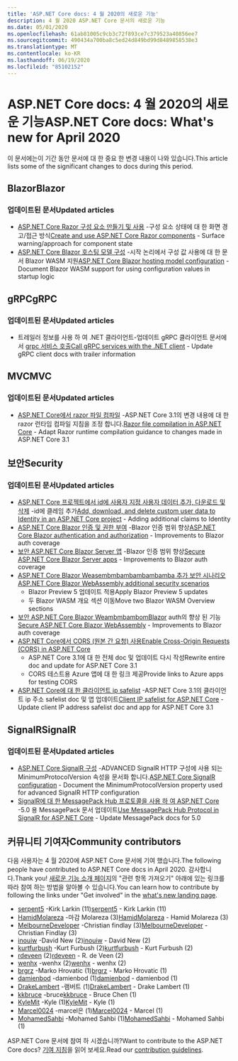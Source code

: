```yaml
---
title: 'ASP.NET Core docs: 4 월 2020의 새로운 기능'
description: 4 월 2020 ASP.NET Core 문서의 새로운 기능
ms.date: 05/01/2020
ms.openlocfilehash: 61ab81005c9cb3c72f893ce7c379523a40856ee7
ms.sourcegitcommit: 490434a700ba8c5ed24d849bd99d8489858538e3
ms.translationtype: MT
ms.contentlocale: ko-KR
ms.lasthandoff: 06/19/2020
ms.locfileid: "85102152"
---
```

# <a name="aspnet-core-docs-whats-new-for-april-2020"></a><span data-ttu-id="f4279-103">ASP.NET Core docs: 4 월 2020의 새로운 기능</span><span class="sxs-lookup"><span data-stu-id="f4279-103">ASP.NET Core docs: What's new for April 2020</span></span>

<span data-ttu-id="f4279-104">이 문서에는이 기간 동안 문서에 대 한 중요 한 변경 내용이 나와 있습니다.</span><span class="sxs-lookup"><span data-stu-id="f4279-104">This article lists some of the significant changes to docs during this period.</span></span>

## <a name="blazor"></a><span data-ttu-id="f4279-105">Blazor</span><span class="sxs-lookup"><span data-stu-id="f4279-105">Blazor</span></span>

### <a name="updated-articles"></a><span data-ttu-id="f4279-106">업데이트된 문서</span><span class="sxs-lookup"><span data-stu-id="f4279-106">Updated articles</span></span>

- <span data-ttu-id="f4279-107">[ASP.NET Core Razor 구성 요소 만들기 및 사용](../blazor/components/index.md) -구성 요소 상태에 대 한 화면 경고/접근 방식</span><span class="sxs-lookup"><span data-stu-id="f4279-107">[Create and use ASP.NET Core Razor components](../blazor/components/index.md) - Surface warning/approach for component state</span></span>
- <span data-ttu-id="f4279-108">[ASP.NET Core Blazor 호스팅 모델 구성](../blazor/fundamentals/additional-scenarios.md) -시작 논리에서 구성 값 사용에 대 한 문서 Blazor WASM 지원</span><span class="sxs-lookup"><span data-stu-id="f4279-108">[ASP.NET Core Blazor hosting model configuration](../blazor/fundamentals/additional-scenarios.md) - Document Blazor WASM support for using configuration values in startup logic</span></span>

## <a name="grpc"></a><span data-ttu-id="f4279-109">gRPC</span><span class="sxs-lookup"><span data-stu-id="f4279-109">gRPC</span></span>

### <a name="updated-articles"></a><span data-ttu-id="f4279-110">업데이트된 문서</span><span class="sxs-lookup"><span data-stu-id="f4279-110">Updated articles</span></span>

- <span data-ttu-id="f4279-111">트레일러 정보를 사용 하 여 .NET 클라이언트-업데이트 gRPC 클라이언트 문서에서 [grpc 서비스 호출](../grpc/client.md)</span><span class="sxs-lookup"><span data-stu-id="f4279-111">[Call gRPC services with the .NET client](../grpc/client.md) - Update gRPC client docs with trailer information</span></span>

## <a name="mvc"></a><span data-ttu-id="f4279-112">MVC</span><span class="sxs-lookup"><span data-stu-id="f4279-112">MVC</span></span>

### <a name="updated-articles"></a><span data-ttu-id="f4279-113">업데이트된 문서</span><span class="sxs-lookup"><span data-stu-id="f4279-113">Updated articles</span></span>

- <span data-ttu-id="f4279-114">[ASP.NET Core에서 razor 파일 컴파일](../mvc/views/view-compilation.md) -ASP.NET Core 3.1의 변경 내용에 대 한 razor 런타임 컴파일 지침을 조정 합니다.</span><span class="sxs-lookup"><span data-stu-id="f4279-114">[Razor file compilation in ASP.NET Core](../mvc/views/view-compilation.md) - Adapt Razor runtime compilation guidance to changes made in ASP.NET Core 3.1</span></span>

## <a name="security"></a><span data-ttu-id="f4279-115">보안</span><span class="sxs-lookup"><span data-stu-id="f4279-115">Security</span></span>

### <a name="updated-articles"></a><span data-ttu-id="f4279-116">업데이트된 문서</span><span class="sxs-lookup"><span data-stu-id="f4279-116">Updated articles</span></span>

- <span data-ttu-id="f4279-117">[ASP.NET Core 프로젝트에서 id에 사용자 지정 사용자 데이터 추가, 다운로드 및 삭제](../security/authentication/add-user-data.md) -id에 클레임 추가</span><span class="sxs-lookup"><span data-stu-id="f4279-117">[Add, download, and delete custom user data to Identity in an ASP.NET Core project](../security/authentication/add-user-data.md) - Adding additional claims to Identity</span></span>
- <span data-ttu-id="f4279-118">[ASP.NET Core Blazor 인증 및 권한 부여](../blazor/security/index.md) -Blazor 인증 범위 향상</span><span class="sxs-lookup"><span data-stu-id="f4279-118">[ASP.NET Core Blazor authentication and authorization](../blazor/security/index.md) - Improvements to Blazor auth coverage</span></span>
- <span data-ttu-id="f4279-119">[보안 ASP.NET Core Blazor Server 앱](../blazor/security/server/index.md) -Blazor 인증 범위 향상</span><span class="sxs-lookup"><span data-stu-id="f4279-119">[Secure ASP.NET Core Blazor Server apps](../blazor/security/server/index.md) - Improvements to Blazor auth coverage</span></span>
- [<span data-ttu-id="f4279-120">ASP.NET Core Blazor Weasembmbambambambamba 추가 보안 시나리오</span><span class="sxs-lookup"><span data-stu-id="f4279-120">ASP.NET Core Blazor WebAssembly additional security scenarios</span></span>](../blazor/security/webassembly/additional-scenarios.md)
  - <span data-ttu-id="f4279-121">Blazor Preview 5 업데이트 적용</span><span class="sxs-lookup"><span data-stu-id="f4279-121">Apply Blazor Preview 5 updates</span></span>
  - <span data-ttu-id="f4279-122">두 Blazor WASM 개요 섹션 이동</span><span class="sxs-lookup"><span data-stu-id="f4279-122">Move two Blazor WASM Overview sections</span></span>
- <span data-ttu-id="f4279-123">[보안 ASP.NET Core Blazor WeambmbambomBlazor](../blazor/security/webassembly/index.md) auth의 향상 된 기능</span><span class="sxs-lookup"><span data-stu-id="f4279-123">[Secure ASP.NET Core Blazor WebAssembly](../blazor/security/webassembly/index.md) - Improvements to Blazor auth coverage</span></span>
- [<span data-ttu-id="f4279-124">ASP.NET Core에서 CORS (원본 간 요청) 사용</span><span class="sxs-lookup"><span data-stu-id="f4279-124">Enable Cross-Origin Requests (CORS) in ASP.NET Core</span></span>](../security/cors.md)
  - <span data-ttu-id="f4279-125">ASP.NET Core 3.1에 대 한 전체 doc 및 업데이트 다시 작성</span><span class="sxs-lookup"><span data-stu-id="f4279-125">Rewrite entire doc and update for ASP.NET Core 3.1</span></span>
  - <span data-ttu-id="f4279-126">CORS 테스트용 Azure 앱에 대 한 링크 제공</span><span class="sxs-lookup"><span data-stu-id="f4279-126">Provide links to Azure apps for testing CORS</span></span>
- <span data-ttu-id="f4279-127">[ASP.NET Core에 대 한 클라이언트 ip safelist](../security/ip-safelist.md) -ASP.NET Core 3.1의 클라이언트 ip 주소 safelist doc 및 앱 업데이트</span><span class="sxs-lookup"><span data-stu-id="f4279-127">[Client IP safelist for ASP.NET Core](../security/ip-safelist.md) - Update client IP address safelist doc and app for ASP.NET Core 3.1</span></span>

## <a name="signalr"></a><span data-ttu-id="f4279-128">SignalR</span><span class="sxs-lookup"><span data-stu-id="f4279-128">SignalR</span></span>

### <a name="updated-articles"></a><span data-ttu-id="f4279-129">업데이트된 문서</span><span class="sxs-lookup"><span data-stu-id="f4279-129">Updated articles</span></span>

- <span data-ttu-id="f4279-130">[ASP.NET Core SignalR 구성](../signalr/configuration.md) -ADVANCED SignalR HTTP 구성에 사용 되는 MinimumProtocolVersion 속성을 문서화 합니다.</span><span class="sxs-lookup"><span data-stu-id="f4279-130">[ASP.NET Core SignalR configuration](../signalr/configuration.md) - Document the MinimumProtocolVersion property used for advanced SignalR HTTP configuration</span></span>
- <span data-ttu-id="f4279-131">[SignalR에 대 한 MessagePack Hub 프로토콜을 사용 하 여 ASP.NET Core](../signalr/messagepackhubprotocol.md) -5.0 용 MessagePack 문서 업데이트</span><span class="sxs-lookup"><span data-stu-id="f4279-131">[Use MessagePack Hub Protocol in SignalR for ASP.NET Core](../signalr/messagepackhubprotocol.md) - Update MessagePack docs for 5.0</span></span>

## <a name="community-contributors"></a><span data-ttu-id="f4279-132">커뮤니티 기여자</span><span class="sxs-lookup"><span data-stu-id="f4279-132">Community contributors</span></span>

<span data-ttu-id="f4279-133">다음 사용자는 4 월 2020에 ASP.NET Core 문서에 기여 했습니다.</span><span class="sxs-lookup"><span data-stu-id="f4279-133">The following people have contributed to ASP.NET Core docs in April 2020.</span></span> <span data-ttu-id="f4279-134">감사합니다.</span><span class="sxs-lookup"><span data-stu-id="f4279-134">Thank you!</span></span> <span data-ttu-id="f4279-135">[새로운 기능 소개 페이지](index.yml)의 "관련 항목 가져오기" 아래에 있는 링크를 따라 참여 하는 방법을 알아볼 수 있습니다.</span><span class="sxs-lookup"><span data-stu-id="f4279-135">You can learn how to contribute by following the links under "Get involved" in the [what's new landing page](index.yml).</span></span>

- <span data-ttu-id="f4279-136">[serpent5](https://github.com/serpent5) -Kirk Larkin (11)</span><span class="sxs-lookup"><span data-stu-id="f4279-136">[serpent5](https://github.com/serpent5) - Kirk Larkin (11)</span></span>
- <span data-ttu-id="f4279-137">[HamidMolareza](https://github.com/HamidMolareza) -마감 Molareza (3)</span><span class="sxs-lookup"><span data-stu-id="f4279-137">[HamidMolareza](https://github.com/HamidMolareza) - Hamid Molareza (3)</span></span>
- <span data-ttu-id="f4279-138">[MelbourneDeveloper](https://github.com/MelbourneDeveloper) -Christian findlay (3)</span><span class="sxs-lookup"><span data-stu-id="f4279-138">[MelbourneDeveloper](https://github.com/MelbourneDeveloper) - Christian Findlay (3)</span></span>
- <span data-ttu-id="f4279-139">[inouiw](https://github.com/inouiw) -David New (2)</span><span class="sxs-lookup"><span data-stu-id="f4279-139">[inouiw](https://github.com/inouiw) - David New (2)</span></span>
- <span data-ttu-id="f4279-140">[kurtfurbush](https://github.com/kurtfurbush) -Kurt Furbush (2)</span><span class="sxs-lookup"><span data-stu-id="f4279-140">[kurtfurbush](https://github.com/kurtfurbush) - Kurt Furbush (2)</span></span>
- <span data-ttu-id="f4279-141">[rdeveen](https://github.com/rdeveen) (2)</span><span class="sxs-lookup"><span data-stu-id="f4279-141">[rdeveen](https://github.com/rdeveen) - R. de Veen (2)</span></span>
- <span data-ttu-id="f4279-142">[wenhx](https://github.com/wenhx) -wenhx (2)</span><span class="sxs-lookup"><span data-stu-id="f4279-142">[wenhx](https://github.com/wenhx) - wenhx (2)</span></span>
- <span data-ttu-id="f4279-143">[brgrz](https://github.com/brgrz) -Marko Hrovatic (1)</span><span class="sxs-lookup"><span data-stu-id="f4279-143">[brgrz](https://github.com/brgrz) - Marko Hrovatic (1)</span></span>
- <span data-ttu-id="f4279-144">[damienbod](https://github.com/damienbod) -damienbod (1)</span><span class="sxs-lookup"><span data-stu-id="f4279-144">[damienbod](https://github.com/damienbod) - damienbod (1)</span></span>
- <span data-ttu-id="f4279-145">[DrakeLambert](https://github.com/DrakeLambert) -램버트 (1)</span><span class="sxs-lookup"><span data-stu-id="f4279-145">[DrakeLambert](https://github.com/DrakeLambert) - Drake Lambert (1)</span></span>
- <span data-ttu-id="f4279-146">[kkbruce](https://github.com/kkbruce) -bruce</span><span class="sxs-lookup"><span data-stu-id="f4279-146">[kkbruce](https://github.com/kkbruce) - Bruce Chen (1)</span></span>
- <span data-ttu-id="f4279-147">[KyleMit](https://github.com/KyleMit) -Kyle (1)</span><span class="sxs-lookup"><span data-stu-id="f4279-147">[KyleMit](https://github.com/KyleMit) - Kyle (1)</span></span>
- <span data-ttu-id="f4279-148">[Marcel0024](https://github.com/Marcel0024) -marcel은 (1)</span><span class="sxs-lookup"><span data-stu-id="f4279-148">[Marcel0024](https://github.com/Marcel0024) - Marcel (1)</span></span>
- <span data-ttu-id="f4279-149">[MohamedSahbi](https://github.com/MohamedSahbi) -Mohamed Sahbi (1)</span><span class="sxs-lookup"><span data-stu-id="f4279-149">[MohamedSahbi](https://github.com/MohamedSahbi) - Mohamed Sahbi (1)</span></span>

<span data-ttu-id="f4279-150">ASP.NET Core 문서에 참여 하 시겠습니까?</span><span class="sxs-lookup"><span data-stu-id="f4279-150">Want to contribute to the ASP.NET Core docs?</span></span> <span data-ttu-id="f4279-151">[기여 지침](https://github.com/dotnet/AspNetCore.Docs/blob/master/CONTRIBUTING.md)을 읽어 보세요.</span><span class="sxs-lookup"><span data-stu-id="f4279-151">Read our [contribution guidelines](https://github.com/dotnet/AspNetCore.Docs/blob/master/CONTRIBUTING.md).</span></span>
